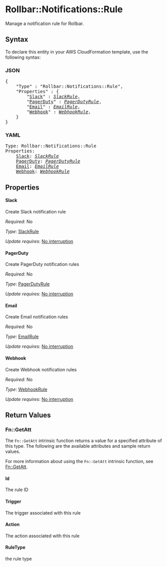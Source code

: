 # Rollbar::Notifications::Rule

Manage a notification rule for Rollbar.

## Syntax

To declare this entity in your AWS CloudFormation template, use the following syntax:

### JSON

<pre>
{
    "Type" : "Rollbar::Notifications::Rule",
    "Properties" : {
        "<a href="#slack" title="Slack">Slack</a>" : <i><a href="slackrule.md">SlackRule</a></i>,
        "<a href="#pagerduty" title="PagerDuty">PagerDuty</a>" : <i><a href="pagerdutyrule.md">PagerDutyRule</a></i>,
        "<a href="#email" title="Email">Email</a>" : <i><a href="emailrule.md">EmailRule</a></i>,
        "<a href="#webhook" title="Webhook">Webhook</a>" : <i><a href="webhookrule.md">WebhookRule</a></i>,
    }
}
</pre>

### YAML

<pre>
Type: Rollbar::Notifications::Rule
Properties:
    <a href="#slack" title="Slack">Slack</a>: <i><a href="slackrule.md">SlackRule</a></i>
    <a href="#pagerduty" title="PagerDuty">PagerDuty</a>: <i><a href="pagerdutyrule.md">PagerDutyRule</a></i>
    <a href="#email" title="Email">Email</a>: <i><a href="emailrule.md">EmailRule</a></i>
    <a href="#webhook" title="Webhook">Webhook</a>: <i><a href="webhookrule.md">WebhookRule</a></i>
</pre>

## Properties

#### Slack

Create Slack notification rule

_Required_: No

_Type_: <a href="slackrule.md">SlackRule</a>

_Update requires_: [No interruption](https://docs.aws.amazon.com/AWSCloudFormation/latest/UserGuide/using-cfn-updating-stacks-update-behaviors.html#update-no-interrupt)

#### PagerDuty

Create PagerDuty notification rules

_Required_: No

_Type_: <a href="pagerdutyrule.md">PagerDutyRule</a>

_Update requires_: [No interruption](https://docs.aws.amazon.com/AWSCloudFormation/latest/UserGuide/using-cfn-updating-stacks-update-behaviors.html#update-no-interrupt)

#### Email

Create Email notification rules

_Required_: No

_Type_: <a href="emailrule.md">EmailRule</a>

_Update requires_: [No interruption](https://docs.aws.amazon.com/AWSCloudFormation/latest/UserGuide/using-cfn-updating-stacks-update-behaviors.html#update-no-interrupt)

#### Webhook

Create Webhook notification rules

_Required_: No

_Type_: <a href="webhookrule.md">WebhookRule</a>

_Update requires_: [No interruption](https://docs.aws.amazon.com/AWSCloudFormation/latest/UserGuide/using-cfn-updating-stacks-update-behaviors.html#update-no-interrupt)

## Return Values

### Fn::GetAtt

The `Fn::GetAtt` intrinsic function returns a value for a specified attribute of this type. The following are the available attributes and sample return values.

For more information about using the `Fn::GetAtt` intrinsic function, see [Fn::GetAtt](https://docs.aws.amazon.com/AWSCloudFormation/latest/UserGuide/intrinsic-function-reference-getatt.html).

#### Id

The rule ID

#### Trigger

The trigger associated with this rule

#### Action

The action associated with this rule

#### RuleType

the rule type

